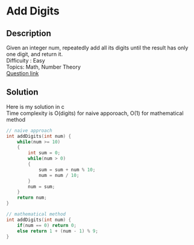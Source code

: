 # Add Digits

## Description
Given an integer num, repeatedly add all its digits until the result has only one digit, and return it.
<br>Difficuity : Easy
<br>Topics: Math, Number Theory
<br>[Question link](https://leetcode.com/problems/add-digits/description/)

## Solution
Here is my solution in c
<br>Time complexity is O(digits) for naive apporoach, O(1) for mathematical method
```C
// naive approach
int addDigits(int num) {
    while(num >= 10)
    {
        int sum = 0;
        while(num > 0)
        {
            sum = sum + num % 10;
            num = num / 10;
        }
        num = sum;
    }
    return num;
}

// mathematical method
int addDigits(int num) {
    if(num == 0) return 0;
    else return 1 + (num - 1) % 9;
}
```
